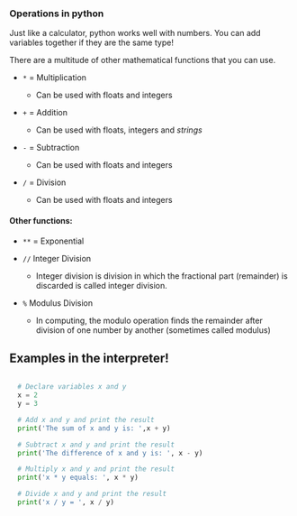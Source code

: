 ### Operations in python

Just like a calculator, python works well with numbers.  You can add variables together if they are the same type!



There are a multitude of other mathematical functions that you can use.  

- `*` = Multiplication
  - Can be used with floats and integers

- `+` = Addition
  - Can be used with floats, integers and _strings_

- `-` = Subtraction
  - Can be used with floats and integers

- `/` = Division
  - Can be used with floats and integers



#### Other functions:

- `**` = Exponential

- `//` Integer Division
  - Integer division is division in which the fractional part (remainder) is discarded is called integer division.

- `%` Modulus Division
  - In computing, the modulo operation finds the remainder after division of one number by another (sometimes called modulus)


## Examples in the interpreter!


```python

  # Declare variables x and y
  x = 2
  y = 3

  # Add x and y and print the result
  print('The sum of x and y is: ',x + y)

  # Subtract x and y and print the result
  print('The difference of x and y is: ', x - y)

  # Multiply x and y and print the result
  print('x * y equals: ', x * y)

  # Divide x and y and print the result
  print('x / y = ', x / y)

```

